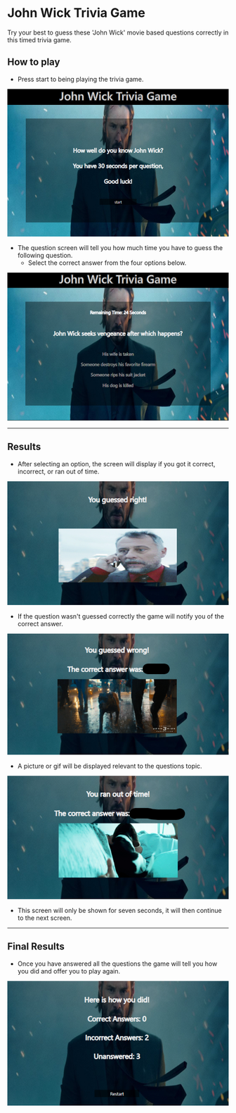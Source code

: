 # John Wick Trivia Game

Try your best to guess these 'John Wick' movie based questions correctly in this timed trivia game.

## How to play

* Press start to being playing the trivia game.

![Intro](./readme_pics/intro.PNG)

* The question screen will tell you how much time you have to guess the following question.
    * Select the correct answer from the four options below.
 
![Question](./readme_pics/question.PNG)

- - -

## Results

* After selecting an option, the screen will display if you got it correct, incorrect, or ran out of time.

![Correct Answer](./readme_pics/correct.PNG)

* If the question wasn't guessed correctly the game will notify you of the correct answer.

![Incorrect Answer](./readme_pics/incorrect.PNG)

* A picture or gif will be displayed relevant to the questions topic.

![Out of Time](./readme_pics/outOfTime.PNG)

* This screen will only be shown for seven seconds, it will then continue to the next screen.

- - -

## Final Results

* Once you have answered all the questions the game will tell you how you did and offer you to play again.

![Final Results](./readme_pics/finalResults.PNG)